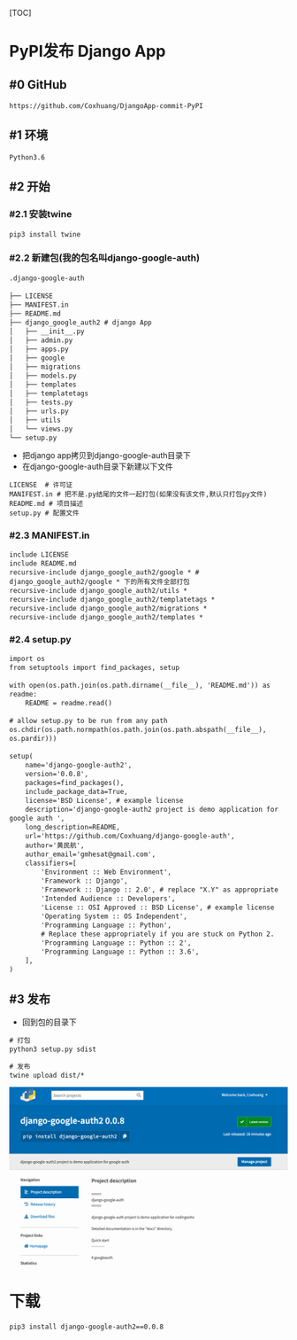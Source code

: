 
[TOC]

# PyPI发布 Django App

## #0 GitHub

```
https://github.com/Coxhuang/DjangoApp-commit-PyPI
```

## #1 环境

```
Python3.6
```

## #2 开始

### #2.1 安装twine

```
pip3 install twine
```

### #2.2 新建包(我的包名叫django-google-auth)


```
.django-google-auth

├── LICENSE 
├── MANIFEST.in 
├── README.md
├── django_google_auth2 # django App
│   ├── __init__.py
│   ├── admin.py
│   ├── apps.py
│   ├── google
│   ├── migrations
│   ├── models.py
│   ├── templates
│   ├── templatetags
│   ├── tests.py
│   ├── urls.py
│   ├── utils
│   └── views.py
└── setup.py
```

- 把django app拷贝到django-google-auth目录下
- 在django-google-auth目录下新建以下文件

```
LICENSE  # 许可证
MANIFEST.in # 把不是.py结尾的文件一起打包(如果没有该文件,默认只打包py文件)
README.md # 项目描述 
setup.py # 配置文件 
```

### #2.3 MANIFEST.in

```
include LICENSE 
include README.md
recursive-include django_google_auth2/google * # django_google_auth2/google * 下的所有文件全部打包
recursive-include django_google_auth2/utils *
recursive-include django_google_auth2/templatetags *
recursive-include django_google_auth2/migrations *
recursive-include django_google_auth2/templates *

```

### #2.4 setup.py

```
import os
from setuptools import find_packages, setup

with open(os.path.join(os.path.dirname(__file__), 'README.md')) as readme:
    README = readme.read()

# allow setup.py to be run from any path
os.chdir(os.path.normpath(os.path.join(os.path.abspath(__file__), os.pardir)))

setup(
    name='django-google-auth2',
    version='0.0.8',
    packages=find_packages(),
    include_package_data=True,
    license='BSD License', # example license
    description='django-google-auth2 project is demo application for google auth ',
    long_description=README,
    url='https://github.com/Coxhuang/django-google-auth',
    author='黄民航',
    author_email='gmhesat@gmail.com',
    classifiers=[
        'Environment :: Web Environment',
        'Framework :: Django',
        'Framework :: Django :: 2.0', # replace "X.Y" as appropriate
        'Intended Audience :: Developers',
        'License :: OSI Approved :: BSD License', # example license
        'Operating System :: OS Independent',
        'Programming Language :: Python',
        # Replace these appropriately if you are stuck on Python 2.
        'Programming Language :: Python :: 2',
        'Programming Language :: Python :: 3.6',
    ],
)
```

## #3 发布

- 回到包的目录下

```
# 打包
python3 setup.py sdist
```

```
# 发布
twine upload dist/*
```

![20190403101203-image.png](https://raw.githubusercontent.com/Coxhuang/yosoro/master/20190403101203-image.png)


# 下载

```
pip3 install django-google-auth2==0.0.8
```













